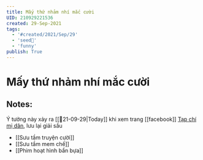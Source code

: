 ```yaml
---
title: Mấy thứ nhảm nhí mắc cười
UID: 210929221536
created: 29-Sep-2021
tags:
  - '#created/2021/Sep/29'
  - 'seed🥜'
  - 'funny'
publish: True
---
```

# Mấy thứ nhảm nhí mắc cười

## Notes:
Ý tưởng này xảy ra [[📝21-09-29|Today]] khi xem trang [[facebook]] [Tạp chí mị dân](https://www.facebook.com/tapchimidan), lưu lại giải sầu
- [[Sưu tầm truyện cười]]
- [[Sưu tầm mem chế]]
- [[Phim hoạt hình bẩn bựa]]
